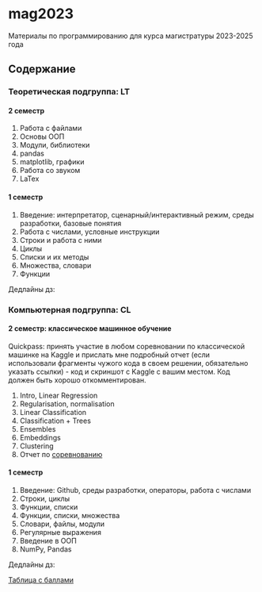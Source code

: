 # mag2023
Материалы по программированию для курса магистратуры 2023-2025 года

## Содержание

### Теоретическая подгруппа: LT

#### 2 семестр 

1. Работа с файлами
2. Основы ООП
3. Модули, библиотеки
4. pandas
5. matplotlib, графики
6. Работа со звуком
7. LaTex

#### 1 семестр

1. Введение: интерпретатор, сценарный/интерактивный режим, среды разработки, базовые понятия
2. Работа с числами, условные инструкции
3. Строки и работа с ними
4. Циклы
5. Списки и их методы
6. Множества, словари
7. Функции

Дедлайны дз:

### Компьютерная подгруппа: CL

#### 2 семестр: классическое машинное обучение

Quickpass: принять участие в любом соревновании по классической машинке на Kaggle и прислать мне подробный отчет (если использовали фрагменты чужого кода в своем решении, обязательно указать ссылки) - код и скриншот с Kaggle с вашим местом. Код должен быть хорошо откомментирован. 

1. Intro, Linear Regression
2. Regularisation, normalisation
3. Linear Classification
4. Classification + Trees
5. Ensembles
6. Embeddings
7. Clustering
8. Отчет по [соревнованию](https://www.kaggle.com/competitions/new-york-city-taxi-fare-prediction)

#### 1 семестр

1. Введение: Github, среды разработки, операторы, работа с числами
2. Строки, циклы
3. Функции, списки
4. Функции, списки, множества
5. Словари, файлы, модули
6. Регулярные выражения
7. Введение в ООП
8. NumPy, Pandas

Дедлайны дз:

[Таблица с баллами](https://docs.google.com/spreadsheets/d/1Arzeobhw_BCpQWtT9tQim8C8siQYGorMakPBbVDx8Dw/edit?usp=sharing)

